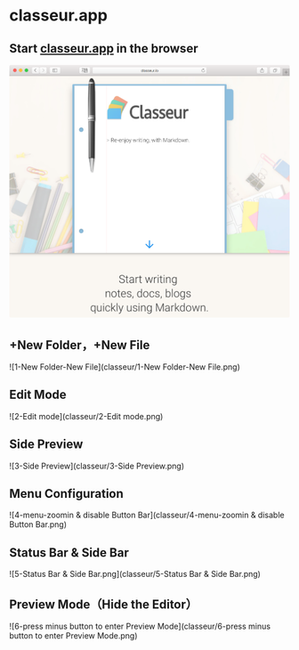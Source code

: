 classeur.app
===

Start [classeur.app](http://classeur.io/) in the browser
----
![0-Classeur.app](classeur/0-Classeur.app.png)

+New Folder，+New File
----
![1-New Folder-New File](classeur/1-New Folder-New File.png)

Edit Mode
----
![2-Edit mode](classeur/2-Edit mode.png)

Side Preview
----
![3-Side Preview](classeur/3-Side Preview.png)

Menu Configuration
----
![4-menu-zoomin & disable Button Bar](classeur/4-menu-zoomin & disable Button Bar.png)

Status Bar & Side Bar
----
![5-Status Bar & Side Bar.png](classeur/5-Status Bar & Side Bar.png)

Preview Mode（Hide the Editor）
----
![6-press minus button to enter Preview Mode](classeur/6-press minus button to enter Preview Mode.png)
